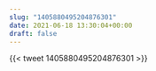 ```yaml
---
slug: "1405880495204876301"
date: 2021-06-18 13:30:04+00:00
draft: false
---
```


{{< tweet 1405880495204876301 >}}
